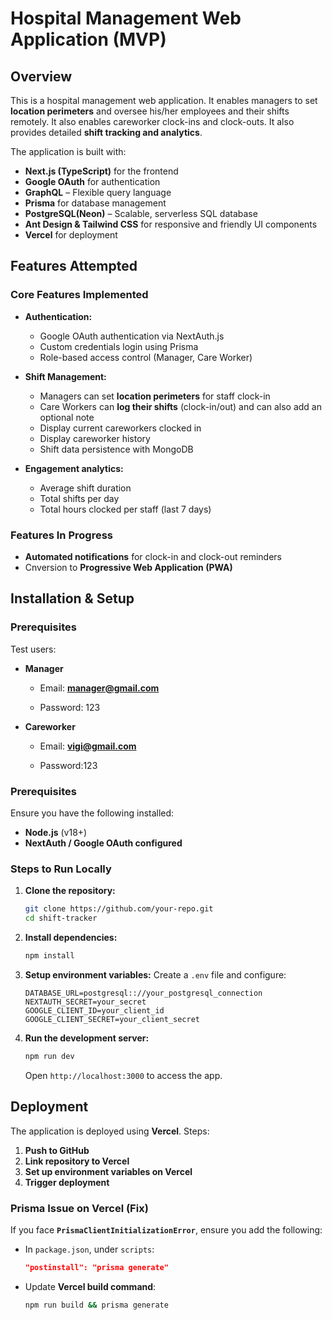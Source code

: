 # Hospital Management Web Application (MVP)

## Overview
This is a hospital management web application. It enables managers to set **location perimeters** and oversee his/her employees and their shifts remotely. It also enables careworker clock-ins and clock-outs. It also provides detailed **shift tracking and analytics**.

The application is built with:
- **Next.js (TypeScript)** for the frontend
- **Google OAuth** for authentication
- **GraphQL** – Flexible query language
- **Prisma** for database management
- **PostgreSQL(Neon)** – Scalable, serverless SQL database
- **Ant Design & Tailwind CSS** for responsive and friendly UI components
- **Vercel** for deployment

## Features Attempted
### Core Features Implemented
- **Authentication:**
  - Google OAuth authentication via NextAuth.js
  - Custom credentials login using Prisma
  - Role-based access control (Manager, Care Worker)

- **Shift Management:**
  - Managers can set **location perimeters** for staff clock-in
  - Care Workers can **log their shifts** (clock-in/out) and can also add an optional note
  - Display current careworkers clocked in
  - Display careworker history
  - Shift data persistence with MongoDB

- **Engagement analytics:**
  - Average shift duration
  - Total shifts per day
  - Total hours clocked per staff (last 7 days)

### Features In Progress 
- **Automated notifications** for clock-in and clock-out reminders
- Cnversion to **Progressive Web Application (PWA)**

## Installation & Setup
### Prerequisites
Test users:
- **Manager**
  
    - Email: **manager@gmail.com**
  
    - Password: 123
  
- **Careworker**
  
   - Email: **vigi@gmail.com**
  
   - Password:123

### Prerequisites
Ensure you have the following installed:
- **Node.js** (v18+)
- **NextAuth / Google OAuth configured**

### Steps to Run Locally
1. **Clone the repository:**
   ```sh
   git clone https://github.com/your-repo.git
   cd shift-tracker
   ```

2. **Install dependencies:**
   ```sh
   npm install
   ```

3. **Setup environment variables:**
   Create a `.env` file and configure:
   ```plaintext
   DATABASE_URL=postgresql:://your_postgresql_connection
   NEXTAUTH_SECRET=your_secret
   GOOGLE_CLIENT_ID=your_client_id
   GOOGLE_CLIENT_SECRET=your_client_secret
   ```

4. **Run the development server:**
   ```sh
   npm run dev
   ```
   Open `http://localhost:3000` to access the app.

## Deployment
The application is deployed using **Vercel**. Steps:
1. **Push to GitHub**
2. **Link repository to Vercel**
3. **Set up environment variables on Vercel**
4. **Trigger deployment**

### Prisma Issue on Vercel (Fix)
If you face **`PrismaClientInitializationError`**, ensure you add the following:
- In `package.json`, under `scripts`:
  ```json
  "postinstall": "prisma generate"
  ```
- Update **Vercel build command**:
  ```sh
  npm run build && prisma generate
  ```
